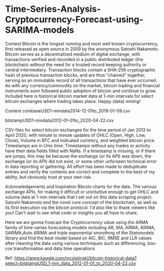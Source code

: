 # Time-Series-Analysis-Cryptocurrency-Forecast-using-SARIMA-models

Context
Bitcoin is the longest running and most well known cryptocurrency, first released as open source in 2009 by the anonymous Satoshi Nakamoto. Bitcoin serves as a decentralized medium of digital exchange, with transactions verified and recorded in a public distributed ledger (the blockchain) without the need for a trusted record keeping authority or central intermediary. Transaction blocks contain a SHA-256 cryptographic hash of previous transaction blocks, and are thus "chained" together, serving as an immutable record of all transactions that have ever occurred. As with any currency/commodity on the market, bitcoin trading and financial instruments soon followed public adoption of bitcoin and continue to grow. Included here is historical bitcoin market data at 1-min intervals for select bitcoin exchanges where trading takes place. Happy (data) mining!

Content
coinbaseUSD1-mindata2014-12-01to_2019-01-09.csv

bitstampUSD1-mindata2012-01-01to_2020-04-22.csv

CSV files for select bitcoin exchanges for the time period of Jan 2012 to April 2020, with minute to minute updates of OHLC (Open, High, Low, Close), Volume in BTC and indicated currency, and weighted bitcoin price. Timestamps are in Unix time. Timestamps without any trades or activity have their data fields filled with NaNs. If a timestamp is missing, or if there are jumps, this may be because the exchange (or its API) was down, the exchange (or its API) did not exist, or some other unforseen technical error in data reporting or gathering. All effort has been made to deduplicate entries and verify the contents are correct and complete to the best of my ability, but obviously trust at your own risk.

Acknowledgements and Inspiration
Bitcoin charts for the data. The various exchange APIs, for making it difficult or unintuitive enough to get OHLC and volume data at 1-min intervals that I set out on this data scraping project. Satoshi Nakamoto and the novel core concept of the blockchain, as well as its first execution via the bitcoin protocol. I'd also like to thank viewers like you! Can't wait to see what code or insights you all have to share.


Here we are gonna froecast the Cryptocurrency value using the ARMA family of time-series forecasting models including AR, MA, ARMA, ARIMA, SARIMA,Auto ARIMA and triple exponential smoothing of the Statsmodels library and find the best model based on AIC, BIC, RMSE and LLR values after cleaning the data using various techniques such as differencing, box-cox transformation and data time operations

Ref: https://www.kaggle.com/mczielinski/bitcoin-historical-data?select=bitstampUSD_1-min_data_2012-01-01_to_2020-04-22.csv
